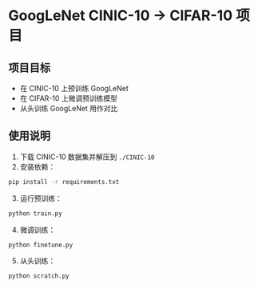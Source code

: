 # GoogLeNet CINIC-10 → CIFAR-10 项目

## 项目目标

- 在 CINIC-10 上预训练 GoogLeNet
- 在 CIFAR-10 上微调预训练模型
- 从头训练 GoogLeNet 用作对比

## 使用说明

1. 下载 CINIC-10 数据集并解压到 `./CINIC-10`
2. 安装依赖：
```bash
pip install -r requirements.txt
```
3. 运行预训练：
```bash
python train.py
```
4. 微调训练：
```bash
python finetune.py
```
5. 从头训练：
```bash
python scratch.py
```